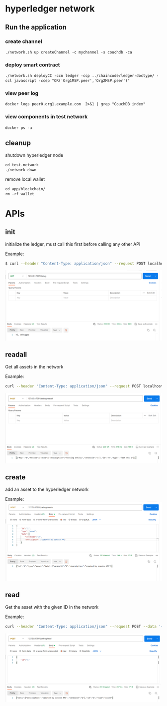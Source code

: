 # hyperledger network

## Run the application

### create channel
```
./network.sh up createChannel -c mychannel -s couchdb -ca
```

### deploy smart contract
```
./network.sh deployCC -ccn ledger -ccp ../chaincode/ledger-doctype/ -ccl javascript -ccep "OR('Org1MSP.peer','Org2MSP.peer')"
```

### view peer log
```
docker logs peer0.org1.example.com  2>&1 | grep "CouchDB index"
```

### view components in test network
```
docker ps -a
```

## cleanup
shutdown hyperledger node
```
cd test-network
./network down
```

remove local wallet
```
cd app/blockchain/
rm -rf wallet
```


# APIs

## init
initialize the ledger, must call this first before calling any other API

Example:
```bash
$ curl --header "Content-Type: application/json" --request POST localhost:7001/debug/init
```
<img src="../img/debug.png">

## readall
Get all assets in the network

Example:
```bash
curl --header "Content-Type: application/json" --request POST localhost:7001/debug/readall
```
<img src="../img/readall.png">

## create
add an asset to the hyperledger network

Example:
<img src="../img/create.png">

## read
Get the asset with the given ID in the network

Example:
```bash
curl --header "Content-Type: application/json" --request POST --data '{"id":"1"}'  localhost:7001/debug/read
```
<img src="../img/read.png">